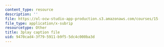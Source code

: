 ```yaml
---
content_type: resource
description: ''
file: https://ol-ocw-studio-app-production.s3.amazonaws.com/courses/15-071-the-analytics-edge-spring-2017/9470cad43f795911b9f55dc4c000ba3d_Goi9xfybb80.vtt
file_type: application/x-subrip
resourcetype: Other
title: 3play caption file
uid: 9470cad4-3f79-5911-b9f5-5dc4c000ba3d
---
```

